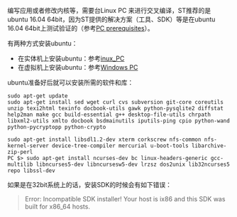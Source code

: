 编写应用或者修改内核等，需要台Linux PC 来进行交叉编译，ST推荐的是ubuntu 16.04 64bit，因为ST提供的解决方案（工具、SDK）等是在ubuntu 16.04 64bit上测试验证的（参考[PC prerequisites](https://wiki.st.com/stm32mpu/wiki/PC_prerequisites)）。

有两种方式安装ubuntu：
* 在实体机上安装ubuntu：参考[inux_PC](https://wiki.st.com/stm32mpu/wiki/PC_prerequisites#Linux_PC)
* 在虚拟机上安装ubuntu：参考[Windows PC](https://wiki.st.com/stm32mpu/wiki/PC_prerequisites#Windows_PC)


ubuntu准备好后就可以安装所需的软件和库：
```
sudo apt-get update
sudo apt-get install sed wget curl cvs subversion git-core coreutils unzip texi2html texinfo docbook-utils gawk python-pysqlite2 diffstat help2man make gcc build-essential g++ desktop-file-utils chrpath libxml2-utils xmlto docbook bsdmainutils iputils-ping cpio python-wand python-pycryptopp python-crypto

sudo apt-get install libsdl1.2-dev xterm corkscrew nfs-common nfs-kernel-server device-tree-compiler mercurial u-boot-tools libarchive-zip-perl
PC $> sudo apt-get install ncurses-dev bc linux-headers-generic gcc-multilib libncurses5-dev libncursesw5-dev lrzsz dos2unix lib32ncurses5 repo libssl-dev
```




如果是在32bit系统上的话，安装SDK的时候会有如下错误：
> Error: Incompatible SDK installer! Your host is ix86 and this SDK was built for x86_64 hosts.

